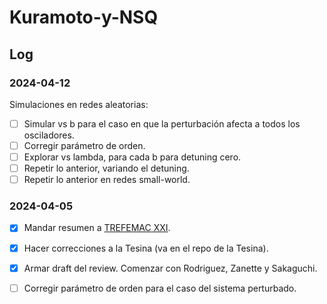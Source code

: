 # Kuramoto-y-NSQ

## Log

### 2024-04-12

Simulaciones en redes aleatorias:

- [ ] Simular vs b para el caso en que la perturbación afecta a todos los osciladores.
- [ ] Corregir parámetro de orden.
- [ ] Explorar vs lambda, para cada b para detuning cero.
- [ ] Repetir lo anterior, variando el detuning.
- [ ] Repetir lo anterior en redes small-world.

### 2024-04-05

- [x] Mandar resumen a [TREFEMAC XXI](https://sites.google.com/view/trefemac-2024).
- [x] Hacer correcciones a la Tesina (va en el repo de la Tesina).
- [x] Armar draft del review. Comenzar con Rodriguez, Zanette y Sakaguchi.
- [ ] Corregir parámetro de orden para el caso del sistema perturbado.

